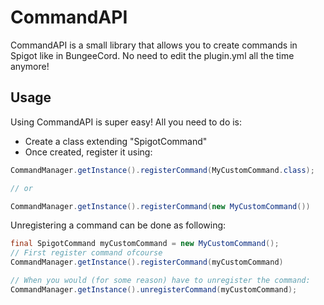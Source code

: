 # CommandAPI
CommandAPI is a small library that allows you to create commands in Spigot like in BungeeCord.
No need to edit the plugin.yml all the time anymore!

## Usage
Using CommandAPI is super easy! All you need to do is:
* Create a class extending "SpigotCommand"
* Once created, register it using:
```java
CommandManager.getInstance().registerCommand(MyCustomCommand.class);

// or

CommandManager.getInstance().registerCommand(new MyCustomCommand())
```

Unregistering a command can be done as following:
```java
final SpigotCommand myCustomCommand = new MyCustomCommand();
// First register command ofcourse
CommandManager.getInstance().registerCommand(myCustomCommand)

// When you would (for some reason) have to unregister the command:
CommandManager.getInstance().unregisterCommand(myCustomCommand);
```